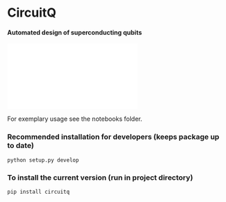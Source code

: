 # CircuitQ
#### Automated design of superconducting qubits

![Logo](figures/CircuitQLogoText.pdf?raw=true "Optional Title")

For exemplary usage see the notebooks folder.

### Recommended installation for developers (keeps package up to date)
`python setup.py develop`

### To install the current version (run in project directory)
`pip install circuitq`

